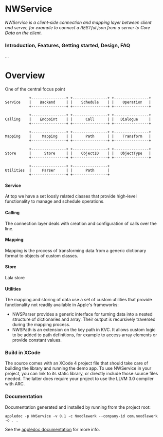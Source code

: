 
NWService
================================

*NWService is a client-side connection and mapping layer between client and server, for example to connect a RESTful json from a server to Core Data on the client.*


### Introduction, Features, Getting started, Design, FAQ
...


Overview
================

One of the central focus point 

               +----------------+ +----------------+ +----------------+
    Service    |    Backend     | |    Schedule    | |    Operation   |
               +----------------+ +----------------+ +----------------+

               +----------------+ +----------------+ +----------------+
    Calling    |    Endpoint    | |      Call      | |   Dialogue     |
               +----------------+ +----------------+ +----------------+

               +----------------+ +----------------+ +----------------+
    Mapping    |     Mapping    | |      Path      | |    Transform   |
               +----------------+ +----------------+ +----------------+

               +----------------+ +----------------+ +----------------+
    Store      |      Store     | |    ObjectID    | |   ObjectType   |
               +----------------+ +----------------+ +----------------+

               +----------------+ +----------------+
    Utilities  |     Parser     | |      Path      |
               +----------------+ +----------------+


#### Service
At top we have a set loosly related classes that provide high-level functionality to manage and schedule operations.

#### Calling
The connection layer deals with creation and configuration of calls over the line. 

#### Mapping
Mapping is the process of transforming data from a generic dictionary format to objects of custom classes.

#### Store
Lala store

#### Utilities
The mapping and storing of data use a set of custom utilities that provide functionality not readily available in Apple's frameworks:

 * NWSParser provides a generic interface for turning data into a nested structure of dictionaries and array. Their output is recursively traversed during the mapping process.
 * NWSPath is an extension on the key path in KVC. It allows custom logic to be added to path definitions, for example to access array elements or provide constant values.
  
### Build in XCode
The source comes with an XCode 4 project file that should take care of building the library and running the demo app. To use NWService in your project, you can link to its static library, or directly include those source files needed. The latter does require your project to use the LLVM 3.0 compiler with ARC.


### Documentation
Documentation generated and installed by running from the project root:

`appledoc -p NWService -v 0.1 -c Noodlewerk --company-id com.noodlewerk -o . .`

See the [appledoc documentation](http://gentlebytes.com/appledoc/) for more info.

